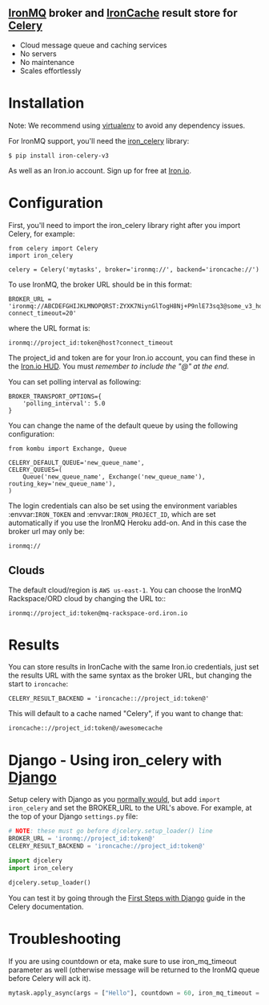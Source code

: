## [IronMQ](http://iron.io/mq) broker and [IronCache](http://iron.io/cache) result store for [Celery](http://celeryproject.org/)

- Cloud message queue and caching services
- No servers
- No maintenance
- Scales effortlessly

Installation
============

Note: We recommend using [virtualenv](http://www.virtualenv.org/) to avoid any dependency issues.

For IronMQ support, you'll need the [iron_celery](http://github.com/iron-io/iron_celery) library:

    $ pip install iron-celery-v3

As well as an Iron.io account. Sign up for free at [Iron.io](http://www.iron.io/celery).

Configuration
=============

First, you'll need to import the iron_celery library right after you import Celery, for example:

    from celery import Celery
    import iron_celery

    celery = Celery('mytasks', broker='ironmq://', backend='ironcache://')

To use IronMQ, the broker URL should be in this format:

    BROKER_URL = 'ironmq://ABCDEFGHIJKLMNOPQRST:ZYXK7NiynGlTogH8Nj+P9nlE73sq3@some_v3_host?connect_timeout=20'

where the URL format is:

    ironmq://project_id:token@host?connect_timeout

The project_id and token are for your Iron.io account, you can find these in the [Iron.io HUD](http://hud.iron.io).
You must *remember to include the "@" at the end*.

You can set polling interval as following:

    BROKER_TRANSPORT_OPTIONS={
        'polling_interval': 5.0
    }
    
You can change the name of the default queue by using the following configuration:    

    from kombu import Exchange, Queue
    
    CELERY_DEFAULT_QUEUE='new_queue_name',
    CELERY_QUEUES=(
        Queue('new_queue_name', Exchange('new_queue_name'), routing_key='new_queue_name'),
    )

The login credentials can also be set using the environment variables
:envvar:`IRON_TOKEN` and :envvar:`IRON_PROJECT_ID`, which are set automatically if you use the IronMQ Heroku add-on.
And in this case the broker url may only be:

    ironmq://

Clouds
-----

The default cloud/region is `AWS us-east-1`. You can choose the IronMQ Rackspace/ORD cloud by changing the URL to::

    ironmq://project_id:token@mq-rackspace-ord.iron.io

Results
======

You can store results in IronCache with the same Iron.io credentials, just set the results URL with the same syntax
as the broker URL, but changing the start to `ironcache`:

    CELERY_RESULT_BACKEND = 'ironcache:://project_id:token@'

This will default to a cache named "Celery", if you want to change that:

    ironcache:://project_id:token@/awesomecache

Django - Using iron_celery with [Django](https://www.djangoproject.com/)
======

Setup celery with Django as you [normally would](http://docs.celeryproject.org/en/latest/django/first-steps-with-django.html),
but add `import iron_celery` and set the BROKER_URL to the URL's above. For example, at the top of your Django `settings.py` file:

```python
# NOTE: these must go before djcelery.setup_loader() line
BROKER_URL = 'ironmq://project_id:token@'
CELERY_RESULT_BACKEND = 'ironcache://project_id:token@'

import djcelery
import iron_celery

djcelery.setup_loader()
```

You can test it by going through the [First Steps with Django](http://docs.celeryproject.org/en/latest/django/first-steps-with-django.html)
guide in the Celery documentation.

Troubleshooting
======

If you are using countdown or eta, make sure to use iron_mq_timeout parameter as well (otherwise message will be returned to the IronMQ queue before Celery will ack it).

```python
mytask.apply_async(args = ["Hello"], countdown = 60, iron_mq_timeout = 90)
```
